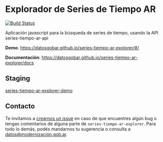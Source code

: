 # Explorador de Series de Tiempo AR

[![Build Status](https://travis-ci.org/datosgobar/series-tiempo-ar-explorer.svg?branch=master)](https://travis-ci.org/datosgobar/series-tiempo-ar-explorer)

Aplicación javascript para la búsqueda de series de tiempo, usando la API series-tiempo-ar-api

**Demo**: https://datosgobar.github.io/series-tiempo-ar-explorer/#/

**Documentación**: https://datosgobar.github.io/series-tiempo-ar-explorer/docs

## Staging

[series-tiempo-ar-explorer-demo](https://github.com/datosgobar/series-tiempo-ar-explorer-demo)

## Contacto

Te invitamos a [crearnos un issue](https://github.com/datosgobar/series-tiempo-ar-explorer/issues/new?title=Encontre-un-bug-en-api-gateway)
en caso de que encuentres algún bug o tengas comentarios de alguna parte de `series-tiempo-ar-explorer`. Para todo lo demás, podés mandarnos tu sugerencia o consulta a [datos@modernización.gob.ar](mailto:datos@modernización.gob.ar).
